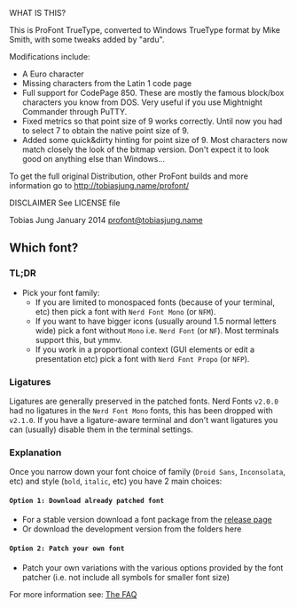 WHAT IS THIS?

This is ProFont TrueType, converted to Windows TrueType format
by Mike Smith, with some tweaks added by "ardu".

Modifications include:
- A Euro character
- Missing characters from the Latin 1 code page
- Full support for CodePage 850. These are mostly the famous
  block/box characters you know from DOS. Very useful if you use
  Mightnight Commander through PuTTY.
- Fixed metrics so that point size of 9 works correctly. Until now
  you had to select 7 to obtain the native point size of 9.
- Added some quick&dirty hinting for point size of 9. Most characters
  now match closely the look of the bitmap version.
  Don't expect it to look good on anything else than Windows...



To get the full original Distribution, other ProFont builds
and more information
go to <http://tobiasjung.name/profont/>


DISCLAIMER
See LICENSE file


Tobias Jung
January 2014
profont@tobiasjung.name

## Which font?

### TL;DR

* Pick your font family:
  * If you are limited to monospaced fonts (because of your terminal, etc) then pick a font with `Nerd Font Mono` (or `NFM`).
  * If you want to have bigger icons (usually around 1.5 normal letters wide) pick a font without `Mono` i.e. `Nerd Font` (or `NF`). Most terminals support this, but ymmv.
  * If you work in a proportional context (GUI elements or edit a presentation etc) pick a font with `Nerd Font Propo` (or `NFP`).

### Ligatures

Ligatures are generally preserved in the patched fonts.
Nerd Fonts `v2.0.0` had no ligatures in the `Nerd Font Mono` fonts, this has been dropped with `v2.1.0`.
If you have a ligature-aware terminal and don't want ligatures you can (usually) disable them in the terminal settings.

### Explanation

Once you narrow down your font choice of family (`Droid Sans`, `Inconsolata`, etc) and style (`bold`, `italic`, etc) you have 2 main choices:

#### `Option 1: Download already patched font`

 * For a stable version download a font package from the [release page](https://github.com/ryanoasis/nerd-fonts/releases)
 * Or download the development version from the folders here

#### `Option 2: Patch your own font`

 * Patch your own variations with the various options provided by the font patcher (i.e. not include all symbols for smaller font size)

For more information see: [The FAQ](https://github.com/ryanoasis/nerd-fonts/wiki/FAQ-and-Troubleshooting#which-font)

[SIL-RFN]:http://scripts.sil.org/cms/scripts/page.php?item_id=OFL_web_fonts_and_RFNs#14cbfd4a

